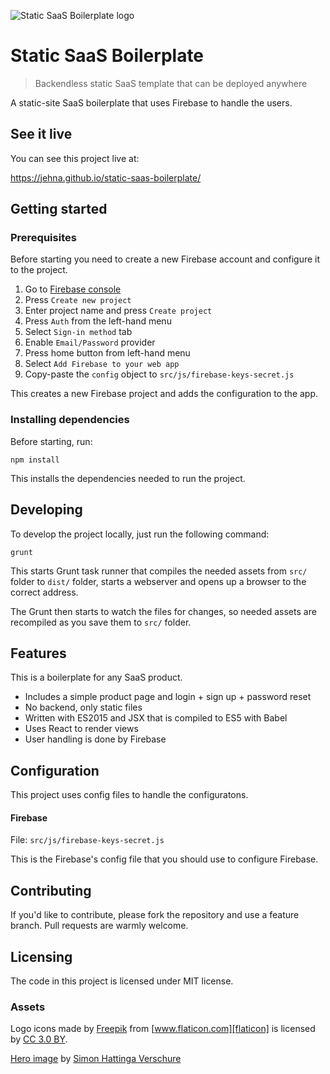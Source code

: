 ![Static SaaS Boilerplate logo](https://cdn.rawgit.com/jehna/static-saas-boilerplate/master/src/img/logo.svg)

# Static SaaS Boilerplate
> Backendless static SaaS template that can be deployed anywhere

A static-site SaaS boilerplate that uses Firebase to handle the users.

## See it live

You can see this project live at:

https://jehna.github.io/static-saas-boilerplate/

## Getting started

### Prerequisites

Before starting you need to create a new Firebase account and configure it to
the project.

1. Go to [Firebase console](firebase-console)
2. Press `Create new project`
3. Enter project name and press `Create project`
4. Press `Auth` from the left-hand menu
5. Select `Sign-in method` tab
6. Enable `Email/Password` provider
7. Press home button from left-hand menu
8. Select `Add Firebase to your web app`
9. Copy-paste the `config` object to `src/js/firebase-keys-secret.js`

This creates a new Firebase project and adds the configuration to the app.

### Installing dependencies

Before starting, run:

```shell
npm install
```

This installs the dependencies needed to run the project.

## Developing

To develop the project locally, just run the following command:

```shell
grunt
```

This starts Grunt task runner that compiles the needed assets from `src/` folder
to `dist/` folder, starts a webserver and opens up a browser to the correct
address.

The Grunt then starts to watch the files for changes, so needed assets are 
recompiled as you save them to `src/` folder.

## Features

This is a boilerplate for any SaaS product.
* Includes a simple product page and login + sign up + password reset
* No backend, only static files
* Written with ES2015 and JSX that is compiled to ES5 with Babel
* Uses React to render views
* User handling is done by Firebase

## Configuration

This project uses config files to handle the configuratons.

#### Firebase
File: `src/js/firebase-keys-secret.js`  

This is the Firebase's config file that you should use to configure Firebase.

## Contributing

If you'd like to contribute, please fork the repository and use a feature
branch. Pull requests are warmly welcome.

## Licensing

The code in this project is licensed under MIT license.

### Assets

Logo icons made by [Freepik][freepik] from [www.flaticon.com][flaticon] is
licensed by [CC 3.0 BY][cc-30-by].

[Hero image][hero-image] by [Simon Hattinga Verschure][simon-verschure]

[firebase-console]:https://console.firebase.google.com/
[freepik]:http://www.flaticon.com/authors/freepik
[flaticon]:http://www.flaticon.com
[cc-30-by]:(http://creativecommons.org/licenses/by/3.0/)
[hero-image]:https://unsplash.com/photos/WNevBlZWCKA
[simon-verschure]:https://unsplash.com/@webmarbles
